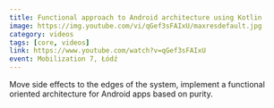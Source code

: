 ```yaml
---
title: Functional approach to Android architecture using Kotlin
image: https://img.youtube.com/vi/qGef3sFAIxU/maxresdefault.jpg
category: videos
tags: [core, videos]
link: https://www.youtube.com/watch?v=qGef3sFAIxU
event: Mobilization 7, Łódź
---
```

Move side effects to the edges of the system, implement a functional oriented architecture for Android apps based on purity.

